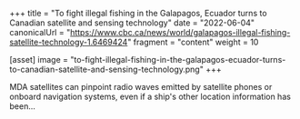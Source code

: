 +++
title = "To fight illegal fishing in the Galapagos, Ecuador turns to Canadian satellite and sensing technology"
date = "2022-06-04"
canonicalUrl = "https://www.cbc.ca/news/world/galapagos-illegal-fishing-satellite-technology-1.6469424"
fragment = "content"
weight = 10

[asset]
    image = "to-fight-illegal-fishing-in-the-galapagos-ecuador-turns-to-canadian-satellite-and-sensing-technology.png"
+++

MDA satellites can pinpoint radio waves emitted by satellite phones or 
onboard navigation systems, even if a ship's other location information has 
been...
